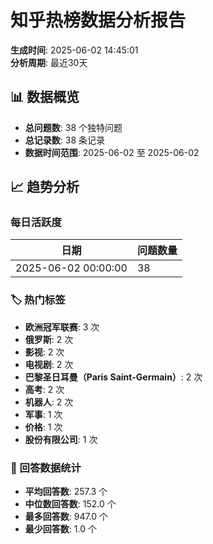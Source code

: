 
# 知乎热榜数据分析报告

**生成时间**: 2025-06-02 14:45:01  
**分析周期**: 最近30天

## 📊 数据概览

- **总问题数**: 38 个独特问题
- **总记录数**: 38 条记录
- **数据时间范围**: 2025-06-02 至 2025-06-02

## 📈 趋势分析

### 每日活跃度

| 日期 | 问题数量 |
|------|----------|
| 2025-06-02 00:00:00 | 38 |


### 🏷️ 热门标签

- **欧洲冠军联赛**: 3 次
- **俄罗斯**: 2 次
- **影视**: 2 次
- **电视剧**: 2 次
- **巴黎圣日耳曼（Paris Saint-Germain）**: 2 次
- **高考**: 2 次
- **机器人**: 2 次
- **军事**: 1 次
- **价格**: 1 次
- **股份有限公司**: 1 次


### 📝 回答数据统计

- **平均回答数**: 257.3 个
- **中位数回答数**: 152.0 个  
- **最多回答数**: 947.0 个
- **最少回答数**: 1.0 个

